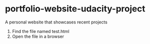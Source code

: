 # portfolio-website-udacity-project
A personal website that showcases recent projects

1. Find the file named test.html
2. Open the file in a browser
